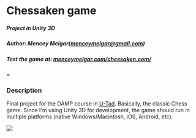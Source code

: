# Chessaken game
##### Project in Unity 3D
##### Author: Mencey Melgar(menceymelgar@gmail.com)
##### Test the game at: [menceymelgar.com/chessaken.com/](http://menceymelgar.com/chessaken.com/)
=
### Description

Final project for the DAMP course in [U-Tad](https://www.u-tad.com).
Basically, the classic Chess game. Since I'm using Unity 3D for development, the game should run in multiple platforms (native Windows/Macintosh, iOS, Android, etc).

![](http://menceymelgar.com/downloads/chessaken.png)
